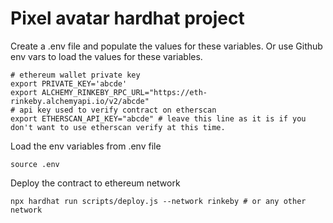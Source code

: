 # Pixel avatar hardhat project


Create a .env file and populate the values for these variables. Or use Github env vars to load the values for these variables. 
```
# ethereum wallet private key 
export PRIVATE_KEY='abcde'
export ALCHEMY_RINKEBY_RPC_URL="https://eth-rinkeby.alchemyapi.io/v2/abcde"
# api key used to verify contract on etherscan 
export ETHERSCAN_API_KEY="abcde" # leave this line as it is if you don't want to use etherscan verify at this time. 
```

Load the env variables from .env file 


```
source .env
```

Deploy the contract to ethereum network 

```shell
npx hardhat run scripts/deploy.js --network rinkeby # or any other network 
```
